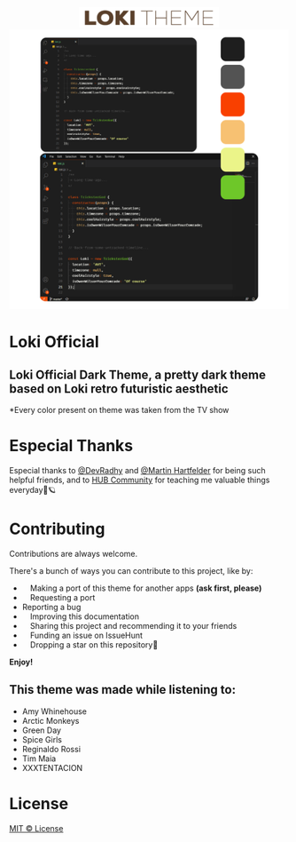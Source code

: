 <p align="center">
    <img alt="Loki Theme" src="images/typo-main-screen.png"  width=50%%/>
    <img alt="Loki Theme Palette" src="images/palette-theme.png" />
</p>


# Loki Official
## Loki Official Dark Theme, a pretty dark theme based on Loki retro futuristic aesthetic


*Every color present on theme was taken from the TV show


# Especial Thanks

Especial thanks to [@DevRadhy](https://www.github.com/devradhy) and [@Martin Hartfelder](https://github.com/TheMartinfer22) for being such helpful friends, and to [HUB Community](https://www.ahub.tech/discord) for teaching me valuable things everyday🧡🪐

# Contributing
Contributions are always welcome.

There's a bunch of ways you can contribute to this project, like by:
-   Making a port of this theme for another apps **(ask first, please)**
-   Requesting a port
-   Reporting a bug
-  Improving this documentation
-  Sharing this project and recommending it to your friends
-  Funding an issue on IssueHunt
-  Dropping a star on this repository🧡

**Enjoy!**

## This theme was made while listening to:
- Amy Whinehouse
- Arctic Monkeys
- Green Day
- Spice Girls
- Reginaldo Rossi
- Tim Maia
- XXXTENTACION

# License
[MIT © License](https://github.com/seufernandez/loki-theme/blob/master/LICENSE.txt)

